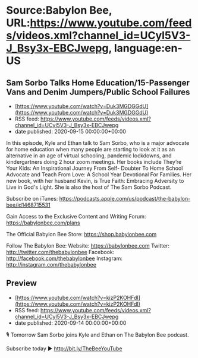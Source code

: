 # Source:Babylon Bee, URL:https://www.youtube.com/feeds/videos.xml?channel_id=UCyl5V3-J_Bsy3x-EBCJwepg, language:en-US

## Sam Sorbo Talks Home Education/15-Passenger Vans and Denim Jumpers/Public School Failures
 - [https://www.youtube.com/watch?v=Duk3MGDGGdU](https://www.youtube.com/watch?v=Duk3MGDGGdU)
 - RSS feed: https://www.youtube.com/feeds/videos.xml?channel_id=UCyl5V3-J_Bsy3x-EBCJwepg
 - date published: 2020-09-15 00:00:00+00:00

In this episode, Kyle and Ethan talk to Sam Sorbo, who is a major advocate for home education when many people are starting to look at it as an alternative in an age of virtual schooling, pandemic lockdowns, and kindergartners doing 2 hour zoom meetings. Her books include They’re Your Kids: An Inspirational Journey From Self- Doubter To Home School Advocate and Teach From Love: A School Year Devotional For Families. Her new book, with her husband Kevin, is True Faith: Embracing Adversity to Live in God's Light. She is also the host of The Sam Sorbo Podcast.

Subscribe on iTunes: https://podcasts.apple.com/us/podcast/the-babylon-bee/id1468715531

Gain Access to the Exclusive Content and Writing Forum: https://babylonbee.com/plans

The Official Babylon Bee Store: https://shop.babylonbee.com

Follow The Babylon Bee:
Website: https://babylonbee.com
Twitter: http://twitter.com/thebabylonbee
Facebook: http://facebook.com/thebabylonbee
Instagram: http://instagram.com/thebabylonbee

## Preview
 - [https://www.youtube.com/watch?v=kizP2KOHFdI](https://www.youtube.com/watch?v=kizP2KOHFdI)
 - RSS feed: https://www.youtube.com/feeds/videos.xml?channel_id=UCyl5V3-J_Bsy3x-EBCJwepg
 - date published: 2020-09-14 00:00:00+00:00

🎙 Tomorrow Sam Sorbo joins Kyle and Ethan on The Babylon Bee podcast.

Subscribe today ▶️ http://bit.ly/TheBeeYouTube

